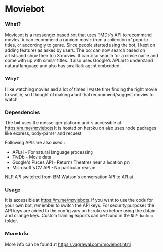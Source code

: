 # Moviebot

### What?
Moviebot is a messenger based bot that uses TMDb's API to recommend movies. It can recommend a random movie from a collection of popular titles, or accordingly to genre. Since people started using the bot, I kept on adding features as asked by users. The bot can now search based on artists and show their top 3 movies. It can also search for a movie name and come with up with similar titles.
It also uses Google's API.ai to understand natural language and also has smalltalk agent embedded.

### Why?
I like watching movies and a lot of times I waste time finding the right movie to watch, so I thought of making a bot that recommend/suggest movies to watch.

### Dependencies
The bot uses the messenger platform and is accessible at https://m.me/moviebots
It is hosted on heroku on also uses node packages like express, body-parser and request

Following APIs are also used :
* API.ai - For natural language processing
* TMDb - Movie data
* Google's Places API - Returns Theatres near a location pin
* Microsoft's CV API - No particular reason

NLP API switched from IBM Watson's conversation API to API.ai

### Usage
It is accessible at https://m.me/moviebots. If you want to use the code for your own bot, remember to switch the API keys. For security purposes the API keys are added to the config vars on heroku so before using the obtain and change keys. Custom training exports can be found in the `NLP backup` folder.

### More Info
More info can be found at https://yagrawal.com/moviebot.html
